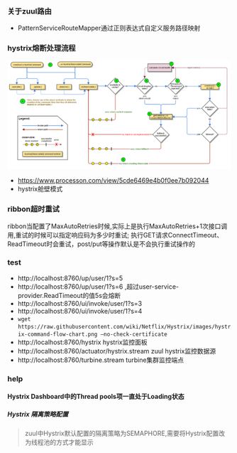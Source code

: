 ### 关于zuul路由
* PatternServiceRouteMapper通过正则表达式自定义服务路径映射

### hystrix熔断处理流程
![hystrix-command-flow-chart](../help/hystrix-command-flow-chart.png)
* https://www.processon.com/view/5cde6469e4b0f0ee7b092044
* hystrix舱壁模式

### ribbon超时重试
ribbon当配置了MaxAutoRetries时候,实际上是执行MaxAutoRetries+1次接口调用,重试的时候可以指定响应码为多少时重试;
执行GET请求ConnectTimeout、ReadTimeout时会重试，post/put等操作默认是不会执行重试操作的

### test 
* http://localhost:8760/up/user/1?s=5
* http://localhost:8760/up/user/1?s=6 ,超过user-service-provider.ReadTimeout的值5s会熔断
* http://localhost:8760/ui/invoke/user/1?s=3
* http://localhost:8760/ui/invoke/user/1?s=4
* `wget https://raw.githubusercontent.com/wiki/Netflix/Hystrix/images/hystrix-command-flow-chart.png –no-check-certificate`
* http://localhost:8760/hystrix hystrix监控面板
* http://localhost:8760/actuator/hystrix.stream zuul hystrix监控数据源
* http://localhost:8760/turbine.stream turbine集群监控端点

### help
#### Hystrix Dashboard中的Thread pools项一直处于Loading状态
##### Hystrix 隔离策略配置
> zuul中Hystrix默认配置的隔离策略为SEMAPHORE,需要将Hystrix配置改为线程池的方式才能显示